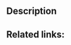## Description

<!-- Thanks for your contribution! Describe your changes in a few sentences. Try to include discussion of tradeoffs or alternatives you considered when writing this code. -->

## Related links:

<!-- If you have links to [issues](https://github.com/openelb/openelb/issues) etc, link them here. -->

